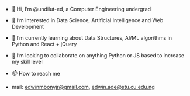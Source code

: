 - 👋 Hi, I’m @undilut-ed, a Computer Engineering undergrad

- 👀 I’m interested in Data Science, Artificial Intelligence and Web Development
- 🌱 I’m currently learning about Data Structures, AI/ML algorithms in Python and React + jQuery
- 💞️ I’m looking to collaborate on anything Python or JS based to increase my skill level
- 📫 How to reach me
-    mail: edwinmbonyjr@gmail.com, edwin.ade@stu.cu.edu.ng

<!-- undilut-ed/undilut-ed is a ✨ special ✨ repository because its `README.md` (this file) appears on your GitHub profile.
You can click the Preview link to take a look at your changes. -->
